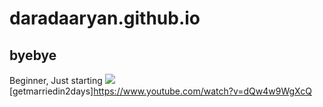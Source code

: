 # daradaaryan.github.io
## byebye
Beginner, Just starting
<img src = "testimg.jpeg">
[getmarriedin2days]https://www.youtube.com/watch?v=dQw4w9WgXcQ
